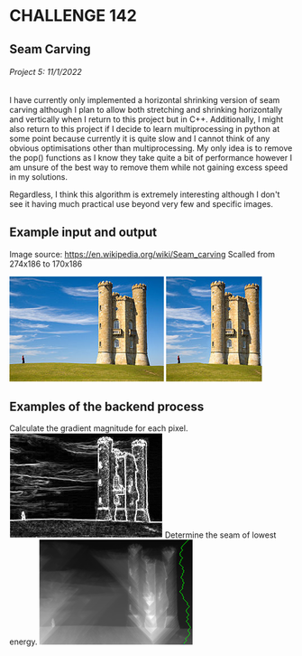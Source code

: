 # CHALLENGE 142
## Seam Carving
###### Project 5: 11/1/2022

I have currently only implemented a horizontal shrinking version of seam carving although I plan to allow both stretching and shrinking horizontally and vertically when I return to this project but in C++.
Additionally, I might also return to this project if I decide to learn multiprocessing in python at some point because currently it is quite slow and I cannot think of any obvious optimisations other than multiprocessing. My only idea is to remove the pop() functions as I know they take quite a bit of performance however I am unsure of the best way to remove them while not gaining excess speed in my solutions.

Regardless, I think this algorithm is extremely interesting although I don't see it having much practical use beyond very few and specific images.

## Example input and output
Image source: https://en.wikipedia.org/wiki/Seam_carving
Scalled from 274x186 to 170x186

![Reference image](/ChallengesFolder/142-SeamCarving/Python/ReferenceImage.png) ![Output image](/ChallengesFolder/142-SeamCarving/Python/OutputImage.png)

## Examples of the backend process
Calculate the gradient magnitude for each pixel.
![Gradient stage](/ChallengesFolder/142-SeamCarving/Python/Output/A-2.png)
Determine the seam of lowest energy.
![Seam stage](/ChallengesFolder/142-SeamCarving/Python/Output/B-2.png)
